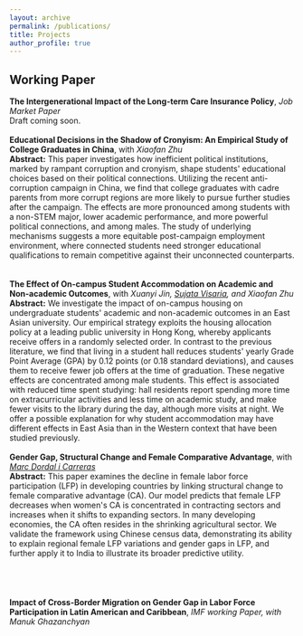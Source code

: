 ```yaml
---
layout: archive
permalink: /publications/
title: Projects
author_profile: true
---
```

## Working Paper
**The Intergenerational Impact of the Long-term Care Insurance Policy**, *Job Market Paper*
<br>
Draft coming soon.
<br>
<br>
**Educational Decisions in the Shadow of Cronyism: An Empirical Study of College Graduates in China**, with *Xiaofan Zhu*
<br>
**Abstract:** This paper investigates how inefficient political institutions, marked by rampant corruption and cronyism, shape students' educational choices based on their political connections. Utilizing the recent anti-corruption campaign in China, we find that college graduates with cadre parents from more corrupt regions are more likely to pursue further studies after the campaign. The effects are more pronounced among students with a non-STEM major, lower academic performance, and more powerful political connections, and among males. The study of underlying mechanisms suggests a more equitable post-campaign employment environment, where connected students need stronger educational qualifications to remain competitive against their unconnected counterparts. <br>
<br>
<br>
**The Effect of On-campus Student Accommodation on Academic and Non-academic Outcomes**, 
with *Xuanyi Jin, [Sujata Visaria](https://apc01.safelinks.protection.outlook.com/?url=https%3A%2F%2Fwww.bayes.city.ac.uk%2Ffaculties-and-research%2Fexperts%2Fsujata-visaria&data=05%7C02%7Ccxiang%40connect.ust.hk%7C1e2724f47e7c42a5094208dd9207f12d%7C6c1d415239d044ca88d9b8d6ddca0708%7C1%7C0%7C638827285053867272%7CUnknown%7CTWFpbGZsb3d8eyJFbXB0eU1hcGkiOnRydWUsIlYiOiIwLjAuMDAwMCIsIlAiOiJXaW4zMiIsIkFOIjoiTWFpbCIsIldUIjoyfQ%3D%3D%7C0%7C%7C%7C&sdata=6zXdN2yJVBbASE9u503tdrHPx3X%2FQPCKPtuMi8BAD2g%3D&reserved=0), and Xiaofan Zhu*
<br>
**Abstract:** We investigate the impact of on-campus housing on undergraduate students' academic and non-academic outcomes in an East Asian university. Our empirical strategy exploits the housing allocation policy at a leading public university in Hong Kong, whereby applicants receive offers in a randomly selected order. In contrast to the previous literature, we find that living in a student hall reduces students' yearly Grade Point Average (GPA) by 0.12 points (or 0.18 standard deviations), and causes them to receive fewer job offers at the time of graduation. These negative effects are concentrated among male students. This effect is associated with reduced time spent studying: hall residents report spending more time on extracurricular activities and less time on academic study, and make fewer visits to the library during the day, although more visits at night. We offer a possible explanation for why student accommodation may have different effects in East Asia than in the Western context that have been studied previously.<br>
<br>
**Gender Gap, Structural Change and Female Comparative Advantage**, with [*Marc Dordal i Carreras*](https://apc01.safelinks.protection.outlook.com/?url=https%3A%2F%2Fmarcdordal.github.io%2F&data=05%7C02%7Ccxiang%40connect.ust.hk%7Cf0b9281d060842169e0108dda71b5d66%7C6c1d415239d044ca88d9b8d6ddca0708%7C1%7C0%7C638850458173818548%7CUnknown%7CTWFpbGZsb3d8eyJFbXB0eU1hcGkiOnRydWUsIlYiOiIwLjAuMDAwMCIsIlAiOiJXaW4zMiIsIkFOIjoiTWFpbCIsIldUIjoyfQ%3D%3D%7C0%7C%7C%7C&sdata=NIHs7Z5tA6utbX9rWOScs%2BZLXc6VkSEFzMyEOKRYzuU%3D&reserved=0) <br>
**Abstract:** This paper examines the decline in female labor force participation (LFP) in developing countries by linking structural change to female comparative advantage (CA). Our model predicts that female LFP decreases when women's CA is concentrated in contracting sectors and increases when it shifts to expanding sectors. In many developing economies, the CA often resides in the shrinking agricultural sector. We validate the framework using Chinese census data, demonstrating its ability to explain regional female LFP variations and gender gaps in LFP, and further apply it to India to illustrate its broader predictive utility. <br>
# <!-- [Slides_April2023](https://www.dropbox.com/scl/fi/99oc9h4x05ns53c4asab7/Slides_Chen-Cassie-Xiang.pdf?rlkey=tb1k63fac888p5qj28tf5ozbc&st=9on2tzx3&dl=0) <br> -->
<br>

**Impact of Cross-Border Migration on Gender Gap in Labor Force Participation in Latin American and Caribbean**, *IMF working Paper, with Manuk Ghazanchyan* <br>
